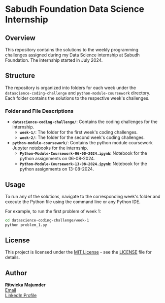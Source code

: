 # Sabudh Foundation Data Science Internship

## Overview

This repository contains the solutions to the weekly programming challenges assigned during my Data Science internship at Sabudh Foundation. The internship started in July 2024.

## Structure

The repository is organized into folders for each week under the `datascience-coding-challenge` and `python-module-coursework` directory. Each folder contains the solutions to the respective week's challenges.

### Folder and File Descriptions

- **`datascience-coding-challenge/`**: Contains the coding challenges for the internship.
  - **`week-1/`**: The folder for the first week's coding challenges.
  - **`week-2/`**: The folder for the second week's coding challenges.
- **`python-module-coursework/`**: Contains the python module coursework Jupyter notebooks for the internship.
  - **`Python-Module-Coursework-06-08-2024.ipynb`**: Notebook for the python assignments on 06-08-2024.
  - **`Python-Module-Coursework-13-08-2024.ipynb`**: Notebook for the python assignments on 13-08-2024.
    

## Usage

To run any of the solutions, navigate to the corresponding week's folder and execute the Python file using the command line or any Python IDE.

For example, to run the first problem of week 1:
```sh
cd datascience-coding-challenge/week-1
python problem_1.py
```


## License

This project is licensed under the [MIT License](LICENSE) - see the [LICENSE](LICENSE) file for details.

## Author

**Ritwicka Majumder**  
[Email](mailto:ritwicka.majumder7@gmail.com)  
[LinkedIn Profile](www.linkedin.com/in/ritwicka-majumder-36b4b7255) 
